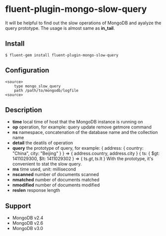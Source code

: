 # fluent-plugin-mongo-slow-query

It will be helpful to find out the slow operations of MongoDB and ayalyze the query prototype.
The usage is almost same as **in_tail**.

## Install

```$ fluent-gem install fluent-plugin-mongo-slow-query```

## Configuration

```
<source>
    type mongo_slow_query
    path /path/to/mongodb/logfile
<source>
```

## Description

- **time** local time of host that the MongoDB instance is running on
- **op** operation, for example: query update remove getmore command
- **ns** namespace, concatenation of the database name and the collection name
- **detail** the deatils of operation
- **query**
    the prototype of query, for example:
    { address: { country: "China", city: "Beijing" } } => { address.country, address.city }
    { ts: { $gt: 1411029300, $lt: 1411029302 } => { ts.$gt, ts.$lt }
    With the prototype, it's convenient to stat the slow query.
- **ms** time used, unit: millisecond
- **nscanned** number of documents scanned
- **nmatched** number of documents matched
- **nmodified** number of documents modified
- **reslen** response length

## Support

- MongoDB v2.4
- MongoDB v2.6
- MongoDB v3.0
